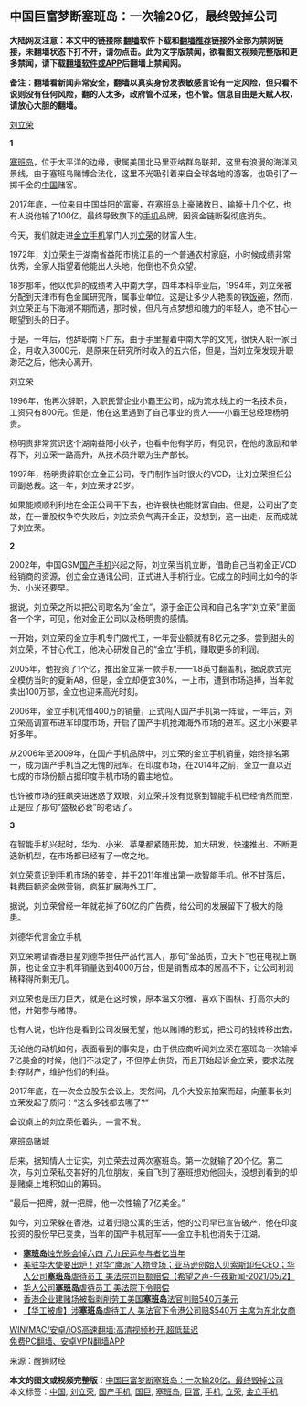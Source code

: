  <h2>中国巨富梦断塞班岛：一次输20亿，最终毁掉公司</h2> <p class="notice"><b>大陆网友注意：本文中的链接除 <a href="https://github.com/bannedbook/fanqiang" >翻墙</a>软件下载和<a href="https://github.com/killgcd/justmysocks/blob/master/README.md">翻墙推荐</a>链接外全部为禁网链接，未翻墙状态下打不开，请勿点击。此为文字版禁闻，欲看图文视频完整版和更多禁闻，请下载<a href="https://github.com/bannedbook/fanqiang">翻墙软件或APP</a>后翻墙上禁闻网。</p><p>备注：翻墙看新闻非常安全，翻墙以真实身份发表敏感言论有一定风险，但只看不说则没有任何风险，翻的人太多，政府管不过来，也不管。信息自由是天赋人权，请放心大胆的翻墙。</b></p>  <div class="entry"> <p id="conimg"><a href="https://www.bannedbook.org/bnews/tag/%E5%88%98%E7%AB%8B%E8%8D%A3/" class="st_tag internal_tag" rel="tag" title="标签 刘立荣 下的日志">刘立荣</a></p> <p><strong>1</strong></p> <p><a href="https://www.bannedbook.org/bnews/tag/%E5%A1%9E%E7%8F%AD%E5%B2%9B/" class="st_tag internal_tag" rel="tag" title="标签 塞班岛 下的日志">塞班岛</a>，位于太平洋的边缘，隶属美国北马里亚纳群岛联邦，这里有浪漫的海洋风景线，由于塞班岛赌博合法化，这里不光吸引着来自全球各地的游客，也吸引了一掷千金的<span class='wp_keywordlink_affiliate'><a href="https://www.bannedbook.org/" title="中国" target="_blank">中国</a></span>赌客。</p> <p>2017年底，一位来自<a href="https://www.bannedbook.org/bnews/tag/%E4%B8%AD%E5%9B%BD/" class="st_tag internal_tag" rel="tag" title="标签 中国 下的日志">中国</a>益阳的富豪，在塞班岛上豪赌数日，输掉十几个亿，也有人说他输了100亿，最终导致旗下的<a href="https://www.bannedbook.org/bnews/tag/%e6%89%8b%e6%9c%ba/" class="st_tag internal_tag" rel="tag" title="标签 手机 下的日志">手机</a>品牌，因资金链断裂彻底消失。</p> <p>今天，我们就走进<a href="https://www.bannedbook.org/bnews/tag/%E9%87%91%E7%AB%8B%E6%89%8B%E6%9C%BA/" class="st_tag internal_tag" rel="tag" title="标签 金立手机 下的日志">金立手机</a>掌门人刘<a href="https://www.bannedbook.org/bnews/tag/%E7%AB%8B%E8%8D%A3/" class="st_tag internal_tag" rel="tag" title="标签 立荣 下的日志">立荣</a>的财富人生。</p> <p>1972年，刘立荣生于湖南省益阳市桃江县的一个普通农村家庭，小时候成绩非常优秀，全家人指望着他能出人头地，他倒也不负众望。</p> <p>18岁那年，他以优异的成绩考入中南大学，四年本科毕业后，1994年，刘立荣被分配到天津市有色金属研究所，属事业单位。这是让多少人艳羡的铁<span class='wp_keywordlink'><a href="https://www.bannedbook.org/forum11/topic308.html" title="禁片：饭碗是党给的吗？" target="_blank">饭碗</a></span>，然而，刘立荣正与下海潮不期而遇，那时候，但凡有点梦想和魄力的年轻人，绝不甘心一眼望到头的日子。</p> <p>于是，一年后，他辞职南下广东，由于手里握着中南大学的文凭，很快入职一家日企，月收入3000元，是原来在研究所时收入的五六倍，但是，当刘立荣发现升职渺茫之后，他决心离开。</p> <p>刘立荣</p>  <p>1996年，他再次辞职，入职民营企业小霸王公司，成为流水线上的一名技术员，工资只有800元。但是，他在这里遇到了自己事业的贵人——小霸王总经理杨明贵。</p> <p>杨明贵非常赏识这个湖南益阳小伙子，也看中他有学历，有见识，在他的激励和举荐下，刘立荣一路高升，从技术员升职为生产部长。</p> <p>1997年，杨明贵辞职创立金正公司，专门制作当时很火的VCD，让刘立荣担任公司副总裁。这一年，刘立荣才25岁。</p> <p>如果能顺顺利利地在金正公司干下去，也许很快也能财富自由。但是，公司出了变故，在一番股权争夺失败后，刘立荣负气离开金正，没想到，这一出走，反而成就了刘立荣。</p> <p><strong>2</strong></p> <p>2002年，中国GSM<a href="https://www.bannedbook.org/bnews/tag/%E5%9B%BD%E4%BA%A7%E6%89%8B%E6%9C%BA/" class="st_tag internal_tag" rel="tag" title="标签 国产手机 下的日志">国产手机</a>兴起之际，刘立荣当机立断，借助自己当初金正VCD经销商的资源，创立金立通讯公司，正式进入手机行业。它成立的时间比如今的华为、小米还要早。</p> <p>据说，刘立荣之所以把公司取名为“金立”，源于金正公司和自己名字“刘立荣”里面各一个字，可见，他对金正公司以及杨明贵的感情。</p> <p>一开始，刘立荣的金立手机专门做代工，一年营业额就有8亿元之多。尝到甜头的刘立荣，不甘心代工，他决心研发自己的“金立”手机，赚取更多的利润。</p> <p>2005年，他投资了1个亿，推出金立第一款手机——1.8英寸翻盖机，据说款式完全模仿当时的夏新A8，但是，金立却便宜30%，一上市，遭到市场追捧，当年就卖出100万部，金立也迎来高光时刻。</p>  <p>2006年，金立手机凭借400万的销量，正式闯入国产手机第一阵营，一年后，刘立荣高调宣布进军印度市场，开启了国产手机抢滩海外市场的进军。这比小米要早好多年。</p> <p>从2006年至2009年，在国产手机品牌中，刘立荣的金立手机销量，始终排名第一，成为国产手机当之无愧的冠军。在印度市场，在2014年之前，金立一直以近七成的市场份额占据印度手机市场的霸主地位。</p> <p>也许被市场的狂飙突进迷惑了双眼，刘立荣并没有觉察到智能手机已经悄然而至，正是应了那句“盛极必衰”的老话了。</p> <p><strong>3</strong></p> <p>在智能手机兴起时，华为、小米、苹果都紧随形势，加大研发，快速推出、不断更迭新机型，在市场都已经有了一席之地。</p> <p>刘立荣意识到手机市场的转变，并于2011年推出第一款智能手机。他不甘落后，耗费巨额资金做营销，疯狂扩展海外工厂。</p> <p>据说，刘立荣曾经一年就花掉了60亿的广告费，给公司的发展留下了极大的隐患。</p> <p>刘德华代言金立手机</p> <p>刘立荣聘请香港巨星刘德华担任产品代言人，那句“金品质，立天下”也在电视上霸屏，也让金立手机年销量达到4000万台，但是销售成本的居高不下，让公司利润稀释得所剩无几。</p>  <p>刘立荣也是压力巨大，就是在这时候，原本温文尔雅、喜欢下围棋、打高尔夫的他，开始参与赌博。</p> <p>也有人说，也许他是看到公司发展无望，他以赌博的形式，把公司的钱转移出去。</p> <p>无论他的动机如何，表面看到的事实是，由于供应商听闻刘立荣在塞班岛一次输掉7亿美金的时候，他们不淡定了，不但停止供货，而且开始起诉金立荣，要求法院封存财产，维护他们的利益。</p> <p>2017年底，在一次金立股东会议上。突然间，几个大股东拍案而起，向董事长刘立荣发起了质问：“这么多钱都去哪了?”</p> <p>会议桌上的刘立荣低着头，一言不发。</p> <p>塞班岛赌城</p> <p>后来，据知情人士证实，刘立荣去过两次塞班岛。第一次就输了20个亿。第二次，与刘立荣私交甚好的几位朋友，亲自飞到了塞班想劝他回头，没想到看到的却是赌桌上堆积如山的筹码。</p> <p>“最后一把牌，就一把牌，他一次性输了7亿美金。”</p> <p>如今，刘立荣躲在香港，过着归隐公寓的生活，他的公司早已宣告破产，他在印度投资的股份早已变卖，当年的国产手机冠军——金立手机也消失于江湖。</p>  <ul class='op-related-articles' title='相关阅读'> <li><a href='https://www.bannedbook.org/bnews/ssgc/20210604/1560360.html' target='_blank'><b>塞班岛</b>烛光晚会悼六四 八九民运参与者忆当年</a></li> <li><a href='https://www.bannedbook.org/bnews/comments/20210528/1555468.html' target='_blank'>美驻华大使要出炉！对华“鹰派”人物登场；亚马逊创始人贝索斯卸任CEO；华人公司<b>塞班岛</b>虐待员工 美法院罚巨额赔偿【希望之声-午夜新闻-2021/05/2】</a></li> <li><a href='https://www.bannedbook.org/bnews/bannedvideo/20210527/1554637.html' target='_blank'>华人公司<b>塞班岛</b>虐待员工 美法院下令赔偿</a></li> <li><a href='https://www.bannedbook.org/bnews/baitai/20210525/1553706.html' target='_blank'>香港企业建赌场被指剥削劳工美国<b>塞班岛</b>法官判赔540万美元</a></li> <li><a href='https://www.bannedbook.org/bnews/headline/20210525/1553522.html' target='_blank'>【华工被虐】涉<b>塞班岛</b>虐待工人 美法官下令港公司赔$540万 主席为东北女商</a></li> </ul> <p class="texttj"> <a href="https://github.com/bannedbook/fanqiang/wiki/V2ray%E6%9C%BA%E5%9C%BA" target="_blank">WIN/MAC/安卓/iOS高速翻墙:高清视频秒开,超低延迟</a><br/> <a href="https://github.com/bannedbook/fanqiang/wiki/%E7%A6%81%E9%97%BB%E7%BD%91%E5%AE%89%E5%8D%93%E7%BF%BB%E5%A2%99%E6%96%B0%E9%97%BBAPP" target="_blank">免费PC翻墙、安卓VPN翻墙APP</a></p><p> 来源：醒狮财经 </p><a name='sharetosocial'></a>       <div><b>本文的图文或视频完整版</b>：<a href='https://www.bannedbook.org/bnews/cnnews/20210605/1560637.html'>中国巨富梦断塞班岛：一次输20亿，最终毁掉公司</a></div>  </div><!--END ENTRY--> <div class="postfooter"> <div>本文标签：<a href="https://www.bannedbook.org/bnews/tag/%E4%B8%AD%E5%9B%BD/" rel="tag">中国</a>, <a href="https://www.bannedbook.org/bnews/tag/%E5%88%98%E7%AB%8B%E8%8D%A3/" rel="tag">刘立荣</a>, <a href="https://www.bannedbook.org/bnews/tag/%E5%9B%BD%E4%BA%A7%E6%89%8B%E6%9C%BA/" rel="tag">国产手机</a>, <a href="https://www.bannedbook.org/bnews/tag/%E5%9B%BD%E5%B7%A8/" rel="tag">国巨</a>, <a href="https://www.bannedbook.org/bnews/tag/%E5%A1%9E%E7%8F%AD%E5%B2%9B/" rel="tag">塞班岛</a>, <a href="https://www.bannedbook.org/bnews/tag/%E5%B7%A8%E5%AF%8C/" rel="tag">巨富</a>, <a href="https://www.bannedbook.org/bnews/tag/%e6%89%8b%e6%9c%ba/" rel="tag">手机</a>, <a href="https://www.bannedbook.org/bnews/tag/%E7%AB%8B%E8%8D%A3/" rel="tag">立荣</a>, <a href="https://www.bannedbook.org/bnews/tag/%E9%87%91%E7%AB%8B%E6%89%8B%E6%9C%BA/" rel="tag">金立手机</a></div>  </div><!--END POSTFOOTER--> 